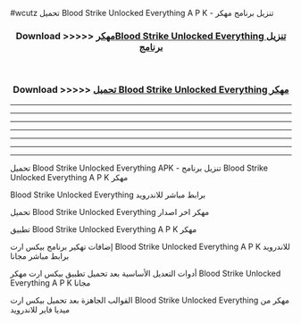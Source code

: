 #wcutz تحميل Blood Strike Unlocked Everything  A P K - تنزيل برنامج مهكر



<div align="center">
<h3>Download >>>>> <a href="https://runaway1.web.app/?sq=Blood Strike Unlocked Everything ">مهكرBlood Strike Unlocked Everything  تنزيل برنامج</a></h3><br>

<h3>Download >>>>> <a href="https://runaway1.web.app/?sq=Blood Strike Unlocked Everything ">تحميل Blood Strike Unlocked Everything  مهكر</a></h3>
</div>


----------------------------------------------------------

----------------------------------------------------------

----------------------------------------------------------

----------------------------------------------------------

----------------------------------------------------------

----------------------------------------------------------

----------------------------------------------------------

تحميل Blood Strike Unlocked Everything  APK - تنزيل برنامج Blood Strike Unlocked Everything  A P K مهكر

Blood Strike Unlocked Everything  برابط مباشر للاندرويد

تحميل Blood Strike Unlocked Everything  مهكر اخر اصدار

تطبيق Blood Strike Unlocked Everything  A P K مهكر

إضافات تهكير برنامج بيكس ارت Blood Strike Unlocked Everything  A P K للاندرويد برابط مباشر مجانا

أدوات التعديل الأساسية بعد تحميل تطبيق بيكس ارت مهكر Blood Strike Unlocked Everything  A P K مجانا

القوالب الجاهزة بعد تحميل بيكس ارت Blood Strike Unlocked Everything  مهكر من ميديا فاير للاندرويد


